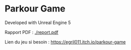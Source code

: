 # Parkour Game

Developed with Unreal Engine 5 

Rapport PDF : [./report.pdf](./report.pdf)

Lien du jeu si besoin : https://egril011.itch.io/parkour-game
